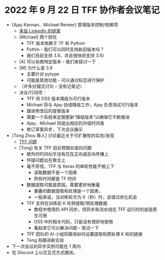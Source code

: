 # 2022 年 9 月 22 日 TFF 协作者会议笔记

- [Ajay Kannan、Michael Reneer] 管理版本控制/依赖项
    - [来自 LinkedIn 的提案](https://docs.google.com/document/d/1MoRDVkh-kc6Kp20jb-8tnmr8q1PRylqSuVeHXB78Juc/edit?usp=sharing)
    - [Michael] 两个担忧
        - TFF 版本依赖于 TF 和 Python
        - Pythin - 我们可以同时支持新旧版本吗？
        - 我们目前支持 3.9，并且很快将支持 3.10
    - [A] 可以协商特定版本 – 我们来探讨一下
    - [M] 为什么是 3.9
        - 主要针对 pytype
        - 可能是其他功能 - 可以通过标志进行保护
    - （许多拉锯式讨论 – 没有记笔记）
    - 决议/行动项：
        - TFF 将 OSS 版本降级为可行版本
        - Michael 将与 Ajay 协调降级工作，Ajay 负责测试可行版本
        - 跟进修改后的提案版本
        - 需要一个系统来定期更新“降级版本”以确保它不断推进
        - Ajay、Michael 将提出相应的升级时间表
        - 修订草案异步，下次会议展示
- [Tong Zhou 等人] 讨论最近关于可扩展性的实验/发现
    - [TFF 问题](https://docs.google.com/document/d/1wY2SSyuRnLxDEdAI7nqHpV82rXIaCVptxL9Tz5u2uYM/edit#heading=h.edfzenit59a5)
    - [Tong] 有关 TFF 回合预期长度的问题
        - 额外的时间似乎没有花在正向或反向传播上
        - 怀疑问题出在聚合上
        - 毫不奇怪，TFF 与 Keras 的单轮性能不相上下
            - 读取数据不是一个因素
            - 所有时间都是 TF 时间
        - 数据提取可能是原因，需要更好地衡量
            - 重叠的数据提取和处理是一个因素，
            - 一般来说，当训练轮次为 0（秒）时，会错过优化机会
        - TFF 支持在训练前 K 轮预提取/预处理数据
            - 教程中使用的 API 同步，但异步和流水线在 TFF 运行时的底层原生可用
            - OSS 中的相关代码，只是没有很好地使用
            - 看起来它可以解决问题 – 尝试一下
        - TFF 团队的 AI 小组将跟进如何设置提取和预处理 K 轮的链接
        - Tong 将跟进新实验
- 下一次会议的异步实例可能在 1 周内
- 在 Discord 上以交互式方式跟进。
